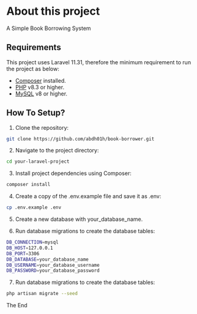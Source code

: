 # About this project 

A Simple Book Borrowing System

## Requirements  

This project uses Laravel 11.31, therefore the minimum requirement to run the project as below:

- [Composer](https://getcomposer.org/) installed.
- [PHP](https://www.php.net/) v8.3 or higher.
- [MySQL](https://www.mysql.com/) v8 or higher.

## How To Setup?

1. Clone the repository:

```bash
git clone https://github.com/abdh01h/book-borrower.git
```
2. Navigate to the project directory:

```bash
cd your-laravel-project
```
 
3. Install project dependencies using Composer:

```bash
composer install
```
 
4. Create a copy of the .env.example file and save it as .env:

```bash
cp .env.example .env
```

5. Create a new database with your_database_name.

6. Run database migrations to create the database tables:

```bash
DB_CONNECTION=mysql
DB_HOST=127.0.0.1
DB_PORT=3306
DB_DATABASE=your_database_name
DB_USERNAME=your_database_username
DB_PASSWORD=your_database_password
```
 
7. Run database migrations to create the database tables:
 
```bash
php artisan migrate --seed
```
 
 The End
